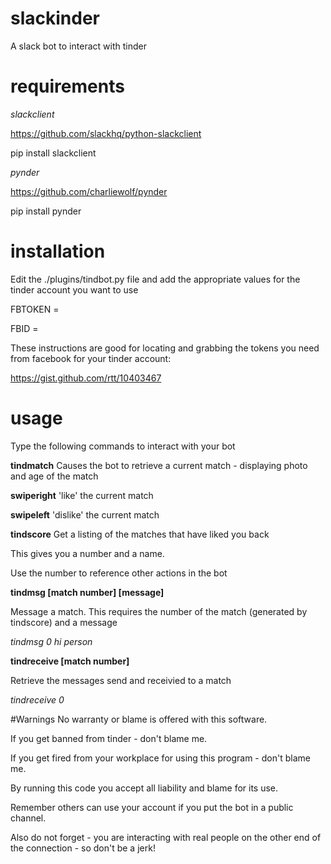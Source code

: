 # slackinder
A slack bot to interact with tinder
# requirements
*slackclient*

https://github.com/slackhq/python-slackclient

pip install slackclient

*pynder*

https://github.com/charliewolf/pynder

pip install pynder

# installation
Edit the ./plugins/tindbot.py file and add the appropriate values for the tinder account you want to use

FBTOKEN = <insert token here>

FBID = <insert ID here>

These instructions are good for locating and grabbing the tokens you need from facebook for your tinder account: 

https://gist.github.com/rtt/10403467

# usage
Type the following commands to interact with your bot

**tindmatch**
Causes the bot to retrieve a current match - displaying photo and age of the match

**swiperight**
'like' the current match

**swipeleft**
'dislike' the current match

**tindscore**
Get a listing of the matches that have liked you back

This gives you a number and a name.

Use the number to reference other actions in the bot

**tindmsg [match number] [message]**

Message a match. This requires the number of the match (generated by tindscore) and a message

*tindmsg 0 hi person*

**tindreceive [match number]**

Retrieve the messages send and receivied to a match

*tindreceive 0* 

#Warnings
No warranty or blame is offered with this software. 

If you get banned from tinder - don't blame me.

If you get fired from your workplace for using this program - don't blame me.

By running this code you accept all liability and blame for its use.

Remember others can use your account if you put the bot in a public channel.

Also do not forget - you are interacting with real people on the other end of the connection - so don't be a jerk!
